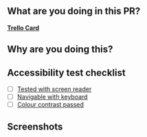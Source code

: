 <!-- all sections optional, delete any you don't need -->
## What are you doing in this PR?

<!--
This pr adds a widget to the doogle so that we can buy a sub from any page in one click
For detailed changes see the inline self-review comments.
-->


[**Trello Card**](https://trello.com)

## Why are you doing this?

<!--
Remember, PRs are documentation for future contributors.
-->

## Accessibility test checklist
 - [ ] [Tested with screen reader](https://accessibility.gutools.co.uk/testing/web/screen-readers/)
 - [ ] [Navigable with keyboard](https://accessibility.gutools.co.uk/testing/web/keyboard-navigation/)
 - [ ] [Colour contrast passed](https://accessibility.gutools.co.uk/testing/web/colour-contrast/)

## Screenshots

